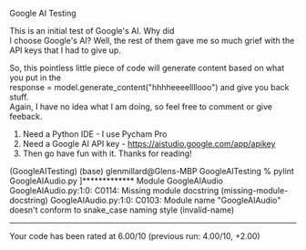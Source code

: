 Google AI Testing

This is an initial test of Google's AI. Why did <br> I choose Google's AI? Well, the rest of them gave me so much grief with the API keys that I had to give up.

So, this pointless little piece of code will generate content based on what you put in the <br>
response = model.generate_content("hhhheeeellllooo") and give you back stuff.
<br>
Again, I have no idea what I am doing, so feel free to comment or give feeback.

1. Need a Python IDE - I use Pycham Pro
2. Need a Google AI API key - https://aistudio.google.com/app/apikey
3. Then go have fun with it. Thanks for reading!


(GoogleAITesting) (base) glenmillard@Glens-MBP GoogleAITesting % pylint GoogleAIAudio.py
]************* Module GoogleAIAudio
GoogleAIAudio.py:1:0: C0114: Missing module docstring (missing-module-docstring)
GoogleAIAudio.py:1:0: C0103: Module name "GoogleAIAudio" doesn't conform to snake_case naming style (invalid-name)

------------------------------------------------------------------
Your code has been rated at 6.00/10 (previous run: 4.00/10, +2.00)
